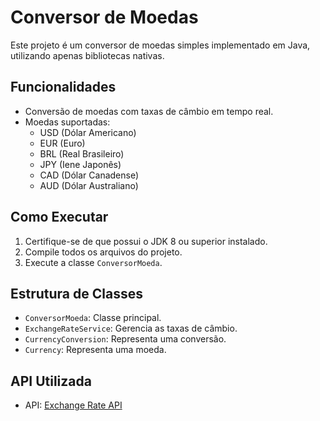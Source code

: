 # Conversor de Moedas

Este projeto é um conversor de moedas simples implementado em Java, utilizando apenas bibliotecas nativas.

## Funcionalidades

- Conversão de moedas com taxas de câmbio em tempo real.
- Moedas suportadas:
  - USD (Dólar Americano)
  - EUR (Euro)
  - BRL (Real Brasileiro)
  - JPY (Iene Japonês)
  - CAD (Dólar Canadense)
  - AUD (Dólar Australiano)

## Como Executar

1. Certifique-se de que possui o JDK 8 ou superior instalado.
2. Compile todos os arquivos do projeto.
3. Execute a classe `ConversorMoeda`.

## Estrutura de Classes

- `ConversorMoeda`: Classe principal.
- `ExchangeRateService`: Gerencia as taxas de câmbio.
- `CurrencyConversion`: Representa uma conversão.
- `Currency`: Representa uma moeda.

## API Utilizada

- API: [Exchange Rate API](https://api.exchangerate-api.com)

